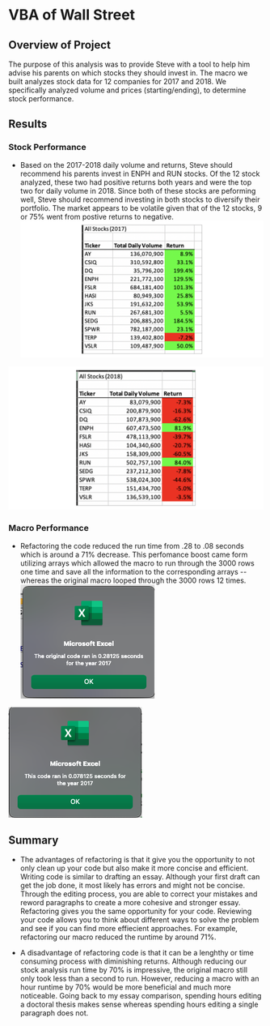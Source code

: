 # VBA of Wall Street

## Overview of Project
The purpose of this analysis was to provide Steve with a tool to help him advise his parents on which stocks they should invest in. The macro we built analyzes stock data for 12 companies for 2017 and 2018. We specifically analyzed volume and prices (starting/ending), to determine stock performance.

## Results
### Stock Performance
- Based on the 2017-2018 daily volume and returns, Steve should recommend his parents invest in ENPH and RUN stocks. Of the 12 stock analyzed, these two had positive returns both years and were the top two for daily volume in 2018. Since both of these stocks are peforming well, Steve should recommend investing in both stocks to diversify their portfolio. The market appears to be volatile given that of the 12 stocks, 9 or 75% went from postive returns to negative.<br>
![2017 Stock Performance](Resources/All_Stocks_2017.png)

![2018 Stock Performance](Resources/All_Stocks_2018.png)

### Macro Performance
- Refactoring the code reduced the run time from .28 to .08 seconds which is around a 71% decrease. This perfomance boost came form utilizing arrays which allowed the macro to run through the 3000 rows one time and save all the information to the corresponding arrays -- whereas the original macro looped through the 3000 rows 12 times.<br>
![2017 Macro Run Time](Resources/First_Draft_2017.png)

![2017 Refactored Macro Run Time](Resources/VBA_Challenge_2017.png)

## Summary
- The advantages of refactoring is that it give you the opportunity to not only clean up your code but also make it more concise and efficient. Writing code is similar to drafting an essay. Although your first draft can get the job done, it most likely has errors and might not be concise. Through the editing process, you are able to correct your mistakes and reword paragraphs to create a more cohesive and stronger essay. Refactoring gives you the same opportunity for your code. Reviewing your code allows you to think about different ways to solve the problem and see if you can find more effiecient approaches. For example, refactoring our macro reduced the runtime by around 71%.

- A disadvantage of refactoring code is that it can be a lenghthy or time consuming process with diminishing returns. Although reducing our stock analysis run time by 70% is impressive, the original macro still only took less than a second to run. However, reducing a macro with an hour runtime by 70% would be more beneficial and much more noticeable. Going back to my essay comparison, spending hours editing a doctoral thesis makes sense whereas spending hours editing a single paragraph does not.
